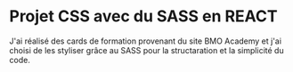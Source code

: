 # Projet CSS avec du SASS en REACT 

J'ai réalisé des cards de formation provenant du site BMO Academy et j'ai choisi de les styliser grâce au SASS pour la structaration et la simplicité du code. 

